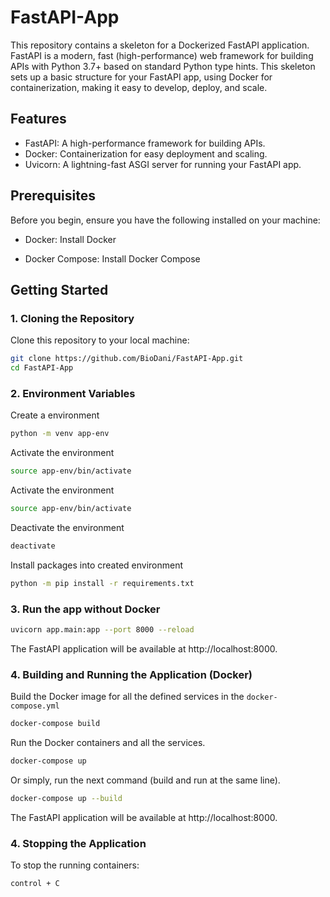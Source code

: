 # FastAPI-App

This repository contains a skeleton for a Dockerized FastAPI application. FastAPI is a modern, fast (high-performance) web framework for building APIs with Python 3.7+ based on standard Python type hints. This skeleton sets up a basic structure for your FastAPI app, using Docker for containerization, making it easy to develop, deploy, and scale.


## Features

- FastAPI: A high-performance framework for building APIs.
- Docker: Containerization for easy deployment and scaling.
- Uvicorn: A lightning-fast ASGI server for running your FastAPI app.

## Prerequisites

Before you begin, ensure you have the following installed on your machine:

- Docker: Install Docker

- Docker Compose: Install Docker Compose

## Getting Started

### 1. Cloning the Repository

Clone this repository to your local machine:

```bash
git clone https://github.com/BioDani/FastAPI-App.git
cd FastAPI-App
```

### 2. Environment Variables

Create a environment

```bash
python -m venv app-env
```

Activate the environment

```bash
source app-env/bin/activate
```

Activate the environment

```bash
source app-env/bin/activate
```

Deactivate the environment

```bash
deactivate
```
Install packages into created environment

```bash
python -m pip install -r requirements.txt
```

### 3. Run the app without Docker

```bash
uvicorn app.main:app --port 8000 --reload
```

The FastAPI application will be available at http://localhost:8000.


### 4. Building and Running the Application (Docker)

Build the Docker image for all the defined services in the `docker-compose.yml`

```bash
docker-compose build
```

Run the Docker containers and all the services.

```bash
docker-compose up
```

Or simply, run the next command (build and run at the same line).

```bash
docker-compose up --build 
```

The FastAPI application will be available at http://localhost:8000.

### 4. Stopping the Application

To stop the running containers:

```bash
control + C 

```



